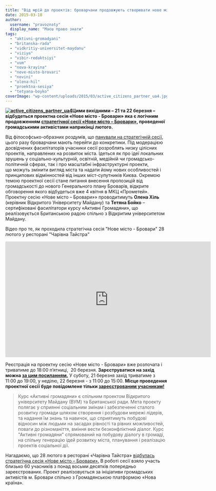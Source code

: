 ```yaml
---
title: "Від мрій до проектів: броварчани продовжують створювати нове місто"
date: 2015-03-18
author: 
  username: "pravoznaty"
  display_name: "Маєш право знати"
tags: 
  - "aktivni-gromadyani"
  - "britanska-rada"
  - "vidkritiy-universitet-maydanu"
  - "viziya"
  - "vibir-redaktsiyi"
  - "vum"
  - "nova-krayina"
  - "nove-misto-brovari"
  - "novini"
  - "olena-hil"
  - "proektna-sesiya"
  - "tetyana-boyko"
coverImage: "wp-content/uploads/2015/03/active_citizens_partner_ua4.jpg"
---
```


**[![active_citizens_partner_ua4](https://mpz.brovary.org/wp-content/uploads/2015/03/active_citizens_partner_ua4.jpg)](https://mpz.brovary.org/wp-content/uploads/2015/03/active_citizens_partner_ua4.jpg)Цими вихідними – 21 та 22 березня – відбудеться проектна сесія «Нове місто - Бровари» яка є логічним продовженням [стратегічної сесії «Нове місто – Бровари»](https://mpz.brovary.org/viziya-novih-brovariv-pershiy-krok-na-pochatku-velikogo-shlyahu/), проведеної громадськими активістами наприкінці лютого.**

Від філософсько-образних роздумів, що [панували на стратегічній сесії](https://mpz.brovary.org/viziya-novih-brovariv-pershiy-krok-na-pochatku-velikogo-shlyahu/), цього разу броварчани мають перейти до конкретики. Під модерацією досвідчених фасилітаторів учасники сесії розроблять низку цілісних проектів, направлених на розвиток міста. Ідеться як про ідеї локальних зрушень у соціально-культурній, освітній, медійній чи громадсько-політичній сферах, так і про масштабні інфраструктурні проекти, що можуть змінити вигляд міста та надати йому нових особливостей і принципових відмінностей від інших міст-супутників Києва. Окремою темою проектної сесії стане питання внесення пропозицій від громадськості до нового Генерального плану Броварів, відкрите обговорення якого відбудеться вже 4 квітня в МКЦ «Прометей». Проектну сесію «Нове місто – Бровари»» проводитимуть **Олена Хіль** (керівник Відкритого Університету Майдану) та **Тетяна Бойко** – сертифіковані фасилітатори курсу «Активні Громадяни», що реалізовується Британською радою спільно з Відкритим університетом Майдану.

Відео про те, як проходила стратегічна сесія "Нове місто - Бровари" 28 лютого у ресторані "Чарівна Тайстра"

<iframe src="https://www.youtube.com/embed/3liL6eanFxw" width="640" height="360" frameborder="0" allowfullscreen="allowfullscreen"></iframe>

Реєстрація на проектну сесію «Нове місто - Бровари» вже розпочата і триватиме до 18:00 п’ятниці,  20 березня. **Зарєструватися на захід можна [за цим посиланням.](https://docs.google.com/forms/d/1RdzgW8sbSZzKjgKxLlAWGskcSl6y9l7-aBaRMZ59ofw/viewform)** У суботу, 21 березня захід триватиме з 11:00 до 19:00, у неділю, 22 березня - з 11:00 до 15:00. **Місце проведення проектної сесії буде повідомлене тільки [зареєстрованим учасникам!](https://docs.google.com/forms/d/1RdzgW8sbSZzKjgKxLlAWGskcSl6y9l7-aBaRMZ59ofw/viewform)**

> Курс «Активні громадяни» є спільним проектом Відкритого університету Майдану (ВУМ) та Британської ради. Мета проекту полягає у сприянні соціальним змінам і забезпеченні сталого розвитку громади шляхом створення і розбудови мережі лідерів, та надання їм знань та навичок, що сприятимуть побудові відносин між людьми на засадах рівності та рівних можливостей, поваги до різноманіття, вміння вести безконфліктний діалог. Курс "Активні громадяни" спрямований на побудову діалогу в громаді, на спільну генерацію ідей розвитку міста, планування і реалізацію проектів соціальної дії.

Нагадаємо, що 28 лютого в ресторані «Чарівна Тайстра» [відбулась стратегічна сесія «Нове місто – Бровари».](https://mpz.brovary.org/viziya-novih-brovariv-pershiy-krok-na-pochatku-velikogo-shlyahu/) В роботі сесії взяло участь близько 60 учасників з понад восьми десятків попередньо зареєстрованих. Проект реалізовується за ініціативи громадських активістів м. Бровари спільно з Громадянською платформою «Нова країна».
